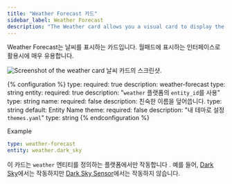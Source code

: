 ```yaml
---
title: "Weather Forecast 카드"
sidebar_label: Weather Forecast
description: "The Weather card allows you a visual card to display the weather."
---
```


Weather Forecast는 날씨를 표시하는 카드입니다. 월패드에 표시하는 인터페이스로 활용시에 매우 유용합니다. 

<p class='img'>
<img src='/images/lovelace/lovelace_weather.png' alt='Screenshot of the weather card'>
날씨 카드의 스크린샷.
</p>

{% configuration %}
type:
  required: true
  description: weather-forecast
  type: string
entity:
  required: true
  description: "`weather` 플랫폼의 `entity_id`를 사용"
  type: string
name:
  required: false
  description: 친숙한 이름을 덮어씁니다.
  type: string
  default: Entity Name
theme:
  required: false
  description: "내 테마로 설정 `themes.yaml`"
  type: string
{% endconfiguration %}

Example

```yaml
type: weather-forecast
entity: weather.dark_sky
```

<div class="note">

  이 카드는 `weather` 엔티티를 정의하는 플랫폼에서만 작동합니다 . 
  예를 들어, [Dark Sky](/integrations/weather.darksky/)에서는 작동하지만 [Dark Sky Sensor](/integrations/darksky)에서는 작동하지 않습니다.

</div>
